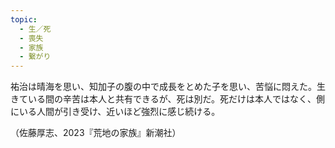 ```yaml
---
topic:
  - 生／死
  - 喪失
  - 家族
  - 繋がり
---
```

祐治は晴海を思い、知加子の腹の中で成長をとめた子を思い、苦悩に悶えた。生きている間の辛苦は本人と共有できるが、死は別だ。死だけは本人ではなく、側にいる人間が引き受け、近いほど強烈に感じ続ける。

（佐藤厚志、2023『荒地の家族』新潮社）